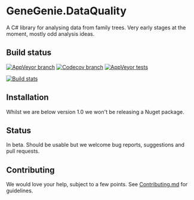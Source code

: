 # GeneGenie.DataQuality

A C# library for analysing data from family trees. Very early stages at the moment, mostly odd analysis ideas.

## Build status
[![AppVeyor branch](https://img.shields.io/appveyor/ci/RyanONeill1970/genegenie-dataquality/master.svg)](https://ci.appveyor.com/project/RyanONeill1970/genegenie-dataquality) [![Codecov branch](https://img.shields.io/codecov/c/github/TheGeneGenieProject/GeneGenie.DataQuality/master.svg)](https://codecov.io/gh/TheGeneGenieProject/GeneGenie.DataQuality) [![AppVeyor tests](https://img.shields.io/appveyor/tests/RyanONeill1970/genegenie-dataquality.svg)](https://ci.appveyor.com/project/RyanONeill1970/genegenie-dataquality/build/tests)

[![Build stats](https://buildstats.info/appveyor/chart/ryanoneill1970/genegenie-dataquality)](https://ci.appveyor.com/project/ryanoneill1970/genegenie-dataquality/history)

## Installation

Whilst we are below version 1.0 we won't be releasing a Nuget package.

## Status

In beta. Should be usable but we welcome bug reports, suggestions and pull requests.

## Contributing

We would love your help, subject to a few points. See [Contributing.md](Contributing.md) for guidelines.
